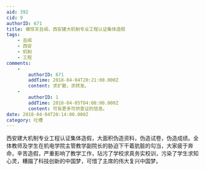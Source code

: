 ```yaml
---
aid: 392
cid: 9
authorID: 671
title: 爆惊天丑闻，西安建大机制专业工程认证集体造假
tags:
    - 丑闻
    - 西安
    - 机制
    - 工程
comments:
    -
        authorID: 671
        addTime: 2018-04-04T20:21:00.000Z
        content: 求扩散，求转发。
    -
        authorID: 1
        addTime: 2018-04-05T04:08:00.000Z
        content: 可有更多可供查证的信息。
date: 2018-04-04T20:14:00.000Z
category: 吐槽
---
```


西安建大机制专业工程认证集体造假，大面积伪造资料，伪造试卷，伪造成绩。全体教师及学生在机电学院主管教学副院长的胁迫下干着肮脏的勾当，大家疲于奔命，辛苦造假，严重影响了教学工作，玷污了学校求真务实校训，污染了学生求知心灵，糟蹋了科技创新的中国梦，可惜了主席的伟大复兴中国梦。
